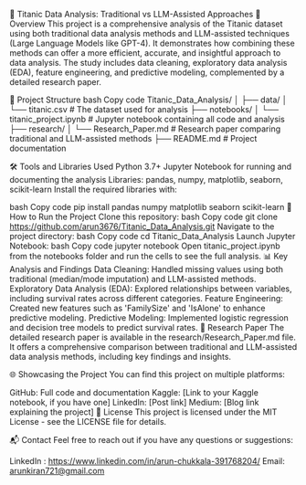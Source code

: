 🚢 Titanic Data Analysis: Traditional vs LLM-Assisted Approaches
📖 Overview
This project is a comprehensive analysis of the Titanic dataset using both traditional data analysis methods and LLM-assisted techniques (Large Language Models like GPT-4). It demonstrates how combining these methods can offer a more efficient, accurate, and insightful approach to data analysis. The study includes data cleaning, exploratory data analysis (EDA), feature engineering, and predictive modeling, complemented by a detailed research paper.

📁 Project Structure
bash
Copy code
Titanic_Data_Analysis/
│
├── data/
│   └── titanic.csv                  # The dataset used for analysis
├── notebooks/
│   └── titanic_project.ipynb        # Jupyter notebook containing all code and analysis
├── research/
│   └── Research_Paper.md            # Research paper comparing traditional and LLM-assisted methods
├── README.md                        # Project documentation

🛠️ Tools and Libraries Used
Python 3.7+
Jupyter Notebook for running and documenting the analysis
Libraries: pandas, numpy, matplotlib, seaborn, scikit-learn
Install the required libraries with:

bash
Copy code
pip install pandas numpy matplotlib seaborn scikit-learn
🚀 How to Run the Project
Clone this repository:
bash
Copy code
git clone https://github.com/arun3676/Titanic_Data_Analysis.git
Navigate to the project directory:
bash
Copy code
cd Titanic_Data_Analysis
Launch Jupyter Notebook:
bash
Copy code
jupyter notebook
Open titanic_project.ipynb from the notebooks folder and run the cells to see the full analysis.
📊 Key Analysis and Findings
Data Cleaning: Handled missing values using both traditional (median/mode imputation) and LLM-assisted methods.
Exploratory Data Analysis (EDA): Explored relationships between variables, including survival rates across different categories.
Feature Engineering: Created new features such as 'FamilySize' and 'IsAlone' to enhance predictive modeling.
Predictive Modeling: Implemented logistic regression and decision tree models to predict survival rates.
📑 Research Paper
The detailed research paper is available in the research/Research_Paper.md file. It offers a comprehensive comparison between traditional and LLM-assisted data analysis methods, including key findings and insights.

🌐 Showcasing the Project
You can find this project on multiple platforms:

GitHub: Full code and documentation
Kaggle: [Link to your Kaggle notebook, if you have one]
LinkedIn: [Post link]
Medium: [Blog link explaining the project]
📜 License
This project is licensed under the MIT License - see the LICENSE file for details.

📬 Contact
Feel free to reach out if you have any questions or suggestions:

LinkedIn : https://www.linkedin.com/in/arun-chukkala-391768204/
Email: arunkiran721@gmail.com
